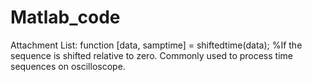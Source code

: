 # Matlab_code
Attachment List:
function [data, samptime] = shiftedtime(data);  %If the sequence is shifted relative to zero. Сommonly used to process time sequences on oscilloscope.
